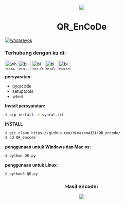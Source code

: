 <p align="center"><img src="https://images.tokopedia.net/img/cache/500-square/VqbcmM/2022/2/18/26c2bb44-bbb3-4996-a87c-e6f443192a6c.png"></p>
<h1 align="center">QR_EnCoDe</h1>
<p align="left"> <a href="https://twitter.com/whoareyou" target="blank"><img src="https://img.shields.io/twitter/follow/whoareyou?logo=twitter&style=for-the-badge" alt="whoareyou" /></a> </p>
<h3 align="left">Terhubung dengan ku di:</h3>
<p align="left">
<a href="https://twitter.com/whoareyou" target="blank"><img align="center" src="https://raw.githubusercontent.com/rahuldkjain/github-profile-readme-generator/master/src/images/icons/Social/twitter.svg" alt="whoareyou" height="30" width="40" /></a>
<a href="https://fb.com/bima sena wihartono putra" target="blank"><img align="center" src="https://raw.githubusercontent.com/rahuldkjain/github-profile-readme-generator/master/src/images/icons/Social/facebook.svg" alt="bima sena wihartono putra" height="30" width="40" /></a>
<a href="https://instagram.com/bima_020" target="blank"><img align="center" src="https://raw.githubusercontent.com/rahuldkjain/github-profile-readme-generator/master/src/images/icons/Social/instagram.svg" alt="bima_020" height="30" width="40" /></a>
<a href="https://www.youtube.com/c/bima020" target="blank"><img align="center" src="https://raw.githubusercontent.com/rahuldkjain/github-profile-readme-generator/master/src/images/icons/Social/youtube.svg" alt="bima020" height="30" width="40" /></a>
<a href="https://www.hackerrank.com/bimasopan13" target="blank"><img align="center" src="https://raw.githubusercontent.com/rahuldkjain/github-profile-readme-generator/master/src/images/icons/Social/hackerrank.svg" alt="bimasopan13" height="30" width="40" /></a>
</p>


**persyaratan:**
 * pyqrcode
 * setuptools
 * whell
 
 
**Install persyaratan:**
```bash
$ pip install -r syarat.txt
```
**INSTALL**
```bash
$ git clone https://github.com/bimasena321/QR_encode/
$ cd QR_encode
```
**penggunaan untuk Windows dan Mac os:**
```bash
$ python QR.py
```
**penggunaan untuk Linux:**
```bash
$ python3 QR.py
```
<h3 align="center">Hasil encode:</h3>
<p align="center"><img src="https://lh3.googleusercontent.com/-J2tnmcC-XXg/YYyTQaYvNGI/AAAAAAAABII/_wV5Byc1x-gXvBvwBoxH1c0PNNMbq7r-ACLcBGAsYHQ/Mediaeducations.com.png"></p>










